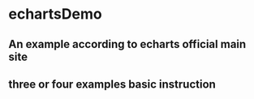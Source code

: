 # echartsDemo
## An example according to echarts official main site
## three or four examples basic instruction
